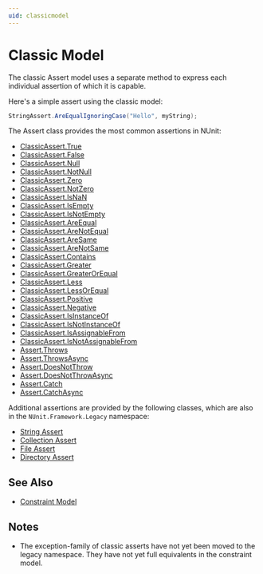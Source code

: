 ```yaml
---
uid: classicmodel
---
```


# Classic Model

The classic Assert model uses a separate method to express each individual assertion of which it is capable.

Here's a simple assert using the classic model:

```csharp
StringAssert.AreEqualIgnoringCase("Hello", myString);
```

The Assert class provides the most common assertions in NUnit:

* [ClassicAssert.True](../classic-assertions/Assert.True.md)
* [ClassicAssert.False](../classic-assertions/Assert.False.md)
* [ClassicAssert.Null](../classic-assertions/Assert.Null.md)
* [ClassicAssert.NotNull](../classic-assertions/Assert.NotNull.md)
* [ClassicAssert.Zero](../classic-assertions/Assert.Zero.md)
* [ClassicAssert.NotZero](../classic-assertions/Assert.NotZero.md)
* [ClassicAssert.IsNaN](../classic-assertions/Assert.IsNaN.md)
* [ClassicAssert.IsEmpty](../classic-assertions/Assert.IsEmpty.md)
* [ClassicAssert.IsNotEmpty](../classic-assertions/Assert.IsNotEmpty.md)
* [ClassicAssert.AreEqual](../classic-assertions/Assert.AreEqual.md)
* [ClassicAssert.AreNotEqual](../classic-assertions/Assert.AreNotEqual.md)
* [ClassicAssert.AreSame](../classic-assertions/Assert.AreSame.md)
* [ClassicAssert.AreNotSame](../classic-assertions/Assert.AreNotSame.md)
* [ClassicAssert.Contains](../classic-assertions/Assert.Contains.md)
* [ClassicAssert.Greater](../classic-assertions/Assert.Greater.md)
* [ClassicAssert.GreaterOrEqual](../classic-assertions/Assert.GreaterOrEqual.md)
* [ClassicAssert.Less](../classic-assertions/Assert.Less.md)
* [ClassicAssert.LessOrEqual](../classic-assertions/Assert.LessOrEqual.md)
* [ClassicAssert.Positive](../classic-assertions/Assert.Positive.md)
* [ClassicAssert.Negative](../classic-assertions/Assert.Negative.md)
* [ClassicAssert.IsInstanceOf](../classic-assertions/Assert.IsInstanceOf.md)
* [ClassicAssert.IsNotInstanceOf](../classic-assertions/Assert.IsNotInstanceOf.md)
* [ClassicAssert.IsAssignableFrom](../classic-assertions/Assert.IsAssignableFrom.md)
* [ClassicAssert.IsNotAssignableFrom](../classic-assertions/Assert.IsNotAssignableFrom.md)
* [Assert.Throws](../classic-assertions/Assert.Throws.md)
* [Assert.ThrowsAsync](../classic-assertions/Assert.ThrowsAsync.md)
* [Assert.DoesNotThrow](../classic-assertions/Assert.DoesNotThrow.md)
* [Assert.DoesNotThrowAsync](../classic-assertions/Assert.DoesNotThrowAsync.md)
* [Assert.Catch](../classic-assertions/Assert.Catch.md)
* [Assert.CatchAsync](../classic-assertions/Assert.CatchAsync.md)

Additional assertions are provided by the following classes, which are also in the `NUnit.Framework.Legacy` namespace:

* [String Assert](../classic-assertions/String-Assert.md)
* [Collection Assert](../classic-assertions/Collection-Assert.md)
* [File Assert](../classic-assertions/File-Assert.md)
* [Directory Assert](../classic-assertions/Directory-Assert.md)

## See Also

* [Constraint Model](xref:constraintmodel)

## Notes

* The exception-family of classic asserts have not yet been moved to the legacy namespace.  They have not yet full
  equivalents in the constraint model.
